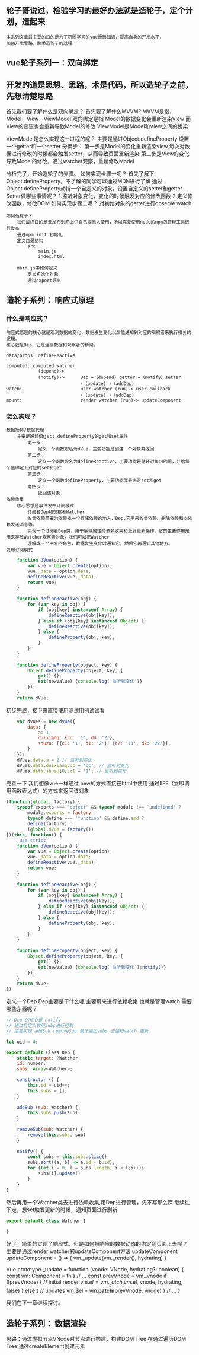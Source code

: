 ## 轮子哥说过，检验学习的最好办法就是造轮子，定个计划，造起来
	本系列文章最主要的目的是为了巩固学习的vue源码知识，提高自身的开发水平，
	加强开发思路，熟悉造轮子的过程
	
## vue轮子系列一：双向绑定
## 开发的道是思想、思路，术是代码，所以造轮子之前，先想清楚思路

首先我们要了解什么是双向绑定？
	首先要了解什么MVVM?
	MVVM是指，Model、View、ViewModel
	双向绑定是指 Model的数据变化会重新渲染View
	而View的变更也会重新导致Model的修改
	ViewModel是Model和View之间的桥梁

ViewModel是怎么实现这一过程的呢？
	主要是通过Object.defineProperty 设置一个getter和一个setter
	分俩步：
		第一步是Model的变化重新渲染view,每次对数据进行修改的时候都会触发setter，从而导致页面重新渲染
		第二步是View的变化导致Model的修改，通过watcher观察，重新修改Model

分析完了，开始造轮子的步骤。
	如何实现步骤一呢？
		首先了解下Object.defineProperty，不了解的同学可以通过MDN进行了解
		通过Object.defineProperty劫持一个自定义的对象，设置自定义的setter和getter
		Setter做哪些事情呢？
			1.监听对象变化，变化的时候触发对应的修改函数
			2.定义修改函数，修改DOM
	如何实现步骤二呢？
		对初始对象的getter进行observe watch
	
	如何造轮子？
		我们最终目的是要发布到网上供自己或他人使用，所以需要使用node的npm包管理工具进行发布
		通过npm init 初始化
		定义目录结构
			src
				main.js
				index.html
		
		main.js中如何定义
			定义初始化对象
			通过export导出
			
## 造轮子系列： 响应式原理
### 什么是响应式？
	响应式原理的核心就是观测数据的变化，数据发生变化以后能通知到对应的观察者来执行相关的逻辑。
	核心就是Dep，它是连接数据和观察者的桥梁。
	
	data/props:	defineReactive
	
	computed: computed watcher 	
				(depend)->		
				(notify)->		Dep ➡️（depend) getter ➡（notify）setter️
								⬇️（update) ⬇️（addDep)
	watch: 						user watcher (run)-> user callback
								⬇️（update) ⬇️（addDep)
	mount: 						render watcher (run)-> updateComponent
	
    
    
### 怎么实现？
    数据劫持/数据代理
        主要是通过Object.defineProperty的get和set属性
            第一步：
                定义一个函数取名为dVue，主要功能是创建一个对象并返回
        	第二步：
        		定义一个函数取名为defineReactive，主要功能是循环对象内的值，并给每个值绑定上对应的set和get
        	第三步：
        		定义一个函数defineProperty，主要功能就是绑定set和get
        	第四步：
        		返回该对象
    依赖收集
        核心思想是事件发布订阅模式
            订阅者Dep和观察者Watcher
            收集依赖需要为依赖找一个存储依赖的地方，Dep,它用来收集依赖、删除依赖和向依赖发送消息等。
            实现一个订阅者Dep类，用于解耦属性的依赖收集和派发更新操作，它的主要作用是用来存放Watcher观察者对象。我们可以把Watcher
            理解成一个中介的角色，数据发生变化时通知它，然后它再通知其他地方。
    发布订阅模式
    
    
```JavaScript
	function dVue(option) {
		var vue = Object.create(option);
		vue._data = option.data;
		defineReactive(vue._data);
		return vue;
	}
	
	function defineReactive(obj) {
		for (var key in obj) {
			if (obj[key] instanceof Array) {
				defineReactive(obj[key]);
			} else if (obj[key] instanceof Object) {
				defineReactive(obj[key]);
			} else {
				defineProperty(obj, key);
			}
		}
	}
	
	function defineProperty(object, key) {
		Object.defineProperty(object, key, {
			get() {},
			set(newValue) {console.log('监听到变化')}
		});
	}
	return dVue;
```

初步完成，接下来直接使用测试用例试试看
```JavaScript
	var dVues = new dVue({
		data: {
			a: 1,
			duixiang: {cc: '1', dd: '2'},
			shuzu: [{c1: '1', d1: '2'}, {c2: '11', d2: '22'}],
		}
	});
	dVues.data.a = 2 // 监听到变化
	dVues.data.duixiang.cc = 'cc'; // 监听到变化
	dVues.data.shuzu[0].c1 = '1'; // 监听到变化
```

完善一下 我们想像vue一样通过 new的方式直接在html中使用
通过IIFE（立即调用函数表达式）的方式来返回该对象
```JavaScript
(function(global, factory) {
	typeof exports === 'object' && typeof module !== 'undefined' ?
		module.exports = factory :
		typeof define === 'function' && define.amd ?
		define(factory) :
		(global.dVue = factory())
})(this, function() {
	'use strict'
	function dVue(option) {
		var vue = Object.create(option);
		vue._data = option.data;
		defineReactive(vue._data);
		return vue;
	}
	
	function defineReactive(obj) {
		for (var key in obj) {
			if (obj[key] instanceof Array) {
				defineReactive(obj[key]);
			} else if (obj[key] instanceof Object) {
				defineReactive(obj[key]);
			} else {
				defineProperty(obj, key);
			}
		}
	}
	
	function defineProperty(object, key) {
		Object.defineProperty(object, key, {
			get() {},
			set(newValue) {console.log('监听到变化');notify()}
		});
	}
	return dVue;
})
```

定义一个Dep
Dep主要是干什么呢  主要用来进行依赖收集 也就是管理watch
需要哪些东西呢？
```JavaScript
// Dep 的核心是 notify
// 通过自定义数组subs进行控制
// 主要实现 addSub removeSub 循环遍历subs 去通知watch 更新

let uid = 0;

export default Class Dep {
    static target: ?Watcher;
    id: number;
    subs: Array<Watcher>;

    constructor () {
        this.id = uid++;
        this.subs = [];
    }
	
	addSub (sub: Watcher) {
		this.subs.push(sub);
	}
	
	removeSub(sub: Watcher) {
		remove(this.subs, sub)
	}
	
	notify() {
		const subs = this.subs.slice()
		subs.sort((a, b) => a.id - b.id);
		for (let i = 0, l = subs.length; i < l;i++){
			subs[i].update()
		}
	}
}
```


然后再用一个Watcher类去进行依赖收集,用Dep进行管理，先不写那么深
继续往下走，想set触发更新的时候，通知页面进行刷新
```JavaScript
export default class Watcher {
    
}
```


好了，简单的实现了响应式，但是如何把响应的数据动态的绑定到页面上去呢？
主要是通过render watcher的updateComponent方法
updateComponent
updateComponent = () => {
	vm._update(vm._render(), hydrating)
}

Vue.prototype._update = function (vnode: VNode, hydrating?: boolean) {
	const vm: Component = this
	// ...
	const prevVnode = vm._vnode
	if (!prevVnode) {
		// initial render
		vm.$el = vm.__patch__(vm.$el, vnode, hydrating, false)
	} else {
		// updates
		vm.$el = vm.__patch__(prevVnode, vnode)
	}
	// ...
}

我们在下一章继续探讨。

## 造轮子系列： 数据渲染
思路：通过虚拟节点VNode对节点进行构建，构建DOM Tree
在通过遍历DOM Tree 通过createElement创建元素
    
		
